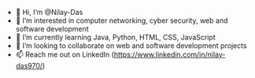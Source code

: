 - 👋 Hi, I’m @Nilay-Das
- 👀 I’m interested in computer networking, cyber security, web and software development
- 🌱 I’m currently learning Java, Python, HTML, CSS, JavaScript
- 💞️ I’m looking to collaborate on web and software development projects
- 📫 Reach me out on LinkedIn (https://www.linkedin.com/in/nilay-das970/)

<!---
Nilay-Das/Nilay-Das is a ✨ special ✨ repository because its `README.md` (this file) appears on your GitHub profile.
You can click the Preview link to take a look at your changes.
--->
